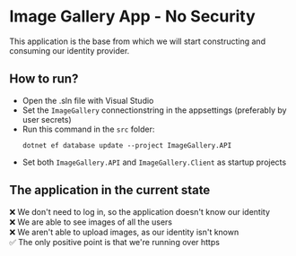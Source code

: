 # Image Gallery App - No Security
This application is the base from which we will start constructing and consuming our identity provider.

## How to run?
- Open the .sln file with Visual Studio
- Set the `ImageGallery` connectionstring in the appsettings (preferably by user secrets)
- Run this command in the `src` folder:
    ```
    dotnet ef database update --project ImageGallery.API
    ```
- Set both `ImageGallery.API` and `ImageGallery.Client` as startup projects

## The application in the current state
❌ We don't need to log in, so the application doesn't know our identity <br/>
❌ We are able to see images of all the users <br/>
❌ We aren't able to upload images, as our identity isn't known <br/>
✅ The only positive point is that we're running over https <br/>
